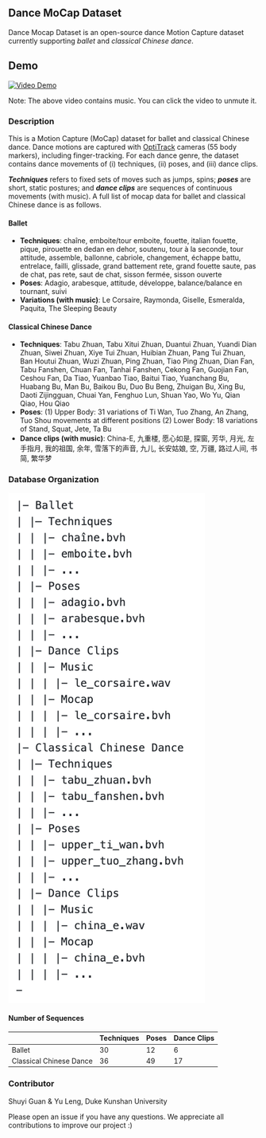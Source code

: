 ## Dance MoCap Dataset
Dance Mocap Dataset is an open-source dance Motion Capture dataset currently supporting *ballet* and *classical Chinese dance*.

## Demo

[![Video Demo](https://i.ytimg.com/vi/mXhNOLjIx7w/hqdefault.jpg?sqp=-oaymwEbCKgBEF5IVfKriqkDDggBFQAAiEIYAXABwAEG\u0026rs=AOn4CLBoZ5uc1BeHcVTXernDyvPsvDzvSg)](http://www.youtube.com/watch?v=mXhNOLjIx7w "Video Demo")

Note: The above video contains music. You can click the video to unmute it.

### Description
This is a Motion Capture (MoCap) dataset for ballet and classical Chinese dance. Dance motions are captured with [OptiTrack](https://optitrack.com/) cameras (55 body markers), including finger-tracking. For each dance genre, the dataset contains dance movements of (i) techniques, (ii) poses, and (iii) dance clips. 

***Techniques*** refers to fixed sets of moves such as jumps, spins; ***poses*** are short, static postures; and ***dance clips*** are sequences of continuous movements (with music). A full list of mocap data for ballet and classical Chinese dance is as follows.

#### Ballet
* **Techniques**: chaîne, emboite/tour emboite, fouette, italian fouette, pique, pirouette en dedan en dehor, soutenu, tour à la seconde, tour attitude, assemble, ballonne, cabriole, changement, échappe battu, entrelace, failli, glissade, grand battement rete, grand fouette saute, pas de chat, pas rete, saut de chat, sisson fermée, sisson ouverte
* **Poses**: Adagio, arabesque, attitude, développe, balance/balance en tournant, suivi
* **Variations (with music)**: Le Corsaire, Raymonda, Giselle, Esmeralda, Paquita, The Sleeping Beauty

#### Classical Chinese Dance
* **Techniques**: Tabu Zhuan, Tabu Xitui Zhuan, Duantui Zhuan, Yuandi Dian Zhuan, Siwei Zhuan, Xiye Tui Zhuan, Huibian Zhuan, Pang Tui Zhuan, Ban Houtui Zhuan, Wuzi Zhuan, Ping Zhuan, Tiao Ping Zhuan, Dian Fan, Tabu Fanshen, Chuan Fan, Tanhai Fanshen, Cekong Fan, Guojian Fan, Ceshou Fan, Da Tiao, Yuanbao Tiao, Baitui Tiao, Yuanchang Bu, Huabang Bu, Man Bu, Baikou Bu, Duo Bu Beng, Zhuigan Bu, Xing Bu, Daoti Zijingguan, Chuai Yan, Fenghuo Lun, Shuan Yao, Wo Yu, Qian Qiao, Hou Qiao
* **Poses**: (1) Upper Body: 31 variations of Ti Wan, Tuo Zhang, An Zhang, Tuo Shou movements at different positions (2) Lower Body: 18 variations of Stand, Squat, Jete, Ta Bu
* **Dance clips (with music)**: China-E, 九重楼, 愿心如是, 探窗, 芳华, 月光, 左手指月, 我的祖国, 余年, 雪落下的声音, 九儿, 长安姑娘, 空, 万疆, 路过人间, 书简, 繁华梦


### Database Organization
 
 ![Image](https://github.com/clairekeke/dance_mocap_dataset/blob/gh-pages/img/tree_directory.png)
 
#### Number of Sequences 
|       | Techniques | Poses | Dance Clips |
| ----------- | ----------- | ----------- | ----------- |
| Ballet      |  30  |  12 |  6  |
| Classical Chinese Dance  |  36  |  49  |  17  |

### Contributor
Shuyi Guan & Yu Leng, Duke Kunshan University

Please open an issue if you have any questions. We appreciate all contributions to improve our project :)
